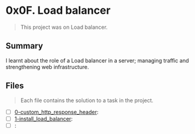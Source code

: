 # 0x0F. Load balancer

> This project was on Load balancer. 

## Summary

I learnt about the role of a Load balancer in a server; managing traffic and strengthening web infrastructure.

## Files

> Each file contains the solution to a task in the project.

- [ ] [0-custom_http_response_header](https://github.com/Ebube-Ochemba/alx-system_engineering-devops/blob/master/0x0F-load_balancer/0-custom_http_response_header):
- [ ] [1-install_load_balancer](https://github.com/Ebube-Ochemba/alx-system_engineering-devops/blob/master/0x0F-load_balancer/1-install_load_balancer):
- [ ] [](https://github.com/Ebube-Ochemba/alx-system_engineering-devops/blob/master/0x0F-load_balancer/):
